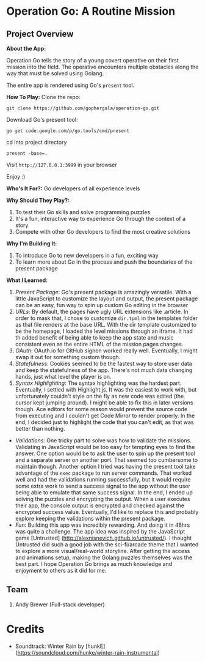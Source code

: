 # Operation Go: A Routine Mission

## Project Overview
**About the App:**

Operation Go tells the story of a young covert operative on their first mission into the field.  The operative encounters multiple obstacles along the way that must be solved using Golang.

The entire app is rendered using Go's `present` tool.

**How To Play:**
Clone the repo:

`git clone https://github.com/gophergala/operation-go.git`

Download Go's present tool:

`go get code.google.com/p/go.tools/cmd/present`

cd into project directory

`present -base=.`

Visit `http://127.0.0.1:3999` in your browser

Enjoy :)

**Who's It For?:** Go developers of all experience levels

**Why Should They Play?:**

1. To test their Go skills and solve programming puzzles
2. It's a fun, interactive way to experience Go through the context of a story
3. Compete with other Go developers to find the most creative solutions

**Why I'm Building It:**

1. To introduce Go to new developers in a fun, exciting way
2. To learn more about Go in the process and push the boundaries of the present package

**What I Learned:**

1. *Present Package*: Go's present package is amazingly versatile.  With a little JavaScript to customize the layout and output, the present package can be an easy, fun way to spin up custom Go editing in the browser
2. *URLs*: By default, the pages have ugly URL extensions like .article.  In order to mask that, I chose to customize `dir.tpml` in the templates folder as that file renders at the base URL.  With the dir template customized to be the homepage, I loaded the level missions through an iframe.  It had th added benefit of being able to keep the app state and music consistent even as the entire HTML of the mission pages changes.
3. *OAuth*: OAuth.io for GitHub signon worked really well.  Eventually, I might swap it out for something custom though.
4. *Statefulness*: Cookies seemed to be the fastest way to store user data and keep the statefulness of the app.  There's not much data changing hands, just what level the player is on.
5. *Syntax Highlighting*: The syntax highlighting was the hardest part.  Eventually, I settled with Highlight.js.  It was the easiest to work with, but unfortunately couldn't style on the fly as new code was edited (the cursor kept jumping around).  I might be able to fix this in later versions though.  Ace editors for some reason would prevent the source code from executing and I couldn't get Code Mirror to render properly.  In the end, I decided just to highlight the code that you can't edit, as that was better than nothing.
* *Validations*: One tricky part to solve was how to validate the missions. Validating in JavaScript would be too easy for tempting eyes to find the answer.  One option would be to ask the user to spin up the present tool and a separate server on another port.  That seemed too cumbersome to maintain though.  Another option I tried was having the present tool take advantage of the `exec` package to run server commands.  That worked well and had the validations running successfully, but it would require some extra work to send a success signal to the app without the user being able to emulate that same success signal.  In the end, I ended up solving the puzzles and encrypting the output.  When a user executes their app, the console output is encrypted and checked against the encrypted success value.  Eventually, I'd like to replace this and probably explore keeping the validations within the present package.
* *Fun*: Building this app was incredibly rewarding.  And doing it in 48hrs was quite a challenge. The app idea was inspired by the JavaScript game [Untrusted] (http://alexnisnevich.github.io/untrusted/).  I thought Untrusted did such a good job with the sci-fi/arcade theme that I wanted to explore a more visual/real-world storyline.  After getting the access and animations setup, making the Golang puzzles themselves was the best part.  I hope Operation Go brings as much knowledge and enjoyment to others as it did for me.

## Team
1. Andy Brewer (Full-stack developer)

# Credits
* Soundtrack: Winter Rain by [hunkE] (https://soundcloud.com/hunke/winter-rain-instrumental)
